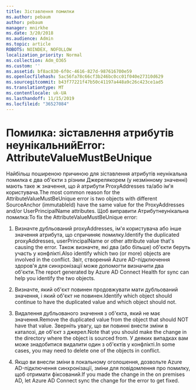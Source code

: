 ```yaml
---
title: Зіставлення помилки
ms.author: pebaum
author: pebaum
manager: mnirkhe
ms.date: 3/20/2018
ms.audience: Admin
ms.topic: article
ROBOTS: NOINDEX, NOFOLLOW
localization_priority: Normal
ms.collection: Adm_O365
ms.custom: ''
ms.assetid: bf8ac830-6f0c-4616-827d-987616700e59
ms.openlocfilehash: 5ac56fa78c66cf3b246bc0cc01f040e27310d629
ms.sourcegitcommit: b43f77221f47b50c41197a448a9c26c423ce1ad5
ms.translationtype: MT
ms.contentlocale: uk-UA
ms.lasthandoff: 11/15/2019
ms.locfileid: "36527084"
---
```

# <a name="error-attributevaluemustbeunique"></a><span data-ttu-id="f0b1e-102">Помилка: зіставлення атрибутів неунікальний</span><span class="sxs-lookup"><span data-stu-id="f0b1e-102">Error: AttributeValueMustBeUnique</span></span>

<span data-ttu-id="f0b1e-103">Найбільш поширеною причиною для зіставлення атрибутів неунікальна помилка є два об'єкти з різним Джерелякорем (у незмінному значенні) мають таке ж значення, що й атрибути ProxyAddresses та/або ім'я користувача.</span><span class="sxs-lookup"><span data-stu-id="f0b1e-103">The most common reason for the AttributeValueMustBeUnique error is two objects with different SourceAnchor (immutableId) have the same value for the ProxyAddresses and/or UserPrincipalName attributes.</span></span> <span data-ttu-id="f0b1e-104">Щоб виправити Атрибутнеунікальна помилка:</span><span class="sxs-lookup"><span data-stu-id="f0b1e-104">To fix the AttributeValueMustBeUnique error:</span></span>
  
1. <span data-ttu-id="f0b1e-105">Визначте дубльований proxyAddresses, ім'я користувача або інше значення атрибута, що спричиняє помилку.</span><span class="sxs-lookup"><span data-stu-id="f0b1e-105">Identify the duplicated proxyAddresses, userPrincipalName or other attribute value that's causing the error.</span></span> <span data-ttu-id="f0b1e-106">Також визначте, які два (або більше) об'єкти беруть участь у конфлікті.</span><span class="sxs-lookup"><span data-stu-id="f0b1e-106">Also identify which two (or more) objects are involved in the conflict.</span></span> <span data-ttu-id="f0b1e-107">Звіт, створений Azure AD-підключення здоров'я для синхронізації може допомогти визначити два об'єкти.</span><span class="sxs-lookup"><span data-stu-id="f0b1e-107">The report generated by Azure AD Connect Health for sync can help you identify the two objects.</span></span>
    
2. <span data-ttu-id="f0b1e-108">Визначте, який об'єкт повинен продовжувати мати дубльований значення, і який об'єкт не повинен.</span><span class="sxs-lookup"><span data-stu-id="f0b1e-108">Identify which object should continue to have the duplicated value and which object should not.</span></span>
    
3. <span data-ttu-id="f0b1e-109">Видалення дубльованого значення з об'єкта, який не має значення.</span><span class="sxs-lookup"><span data-stu-id="f0b1e-109">Remove the duplicated value from the object that should NOT have that value.</span></span> <span data-ttu-id="f0b1e-110">Зверніть увагу, що ви повинні внести зміни в каталозі, де об'єкт з джерел.</span><span class="sxs-lookup"><span data-stu-id="f0b1e-110">Note that you should make the change in the directory where the object is sourced from.</span></span> <span data-ttu-id="f0b1e-111">У деяких випадках вам може знадобитися видалити один з об'єктів у конфлікті.</span><span class="sxs-lookup"><span data-stu-id="f0b1e-111">In some cases, you may need to delete one of the objects in conflict.</span></span>
    
4. <span data-ttu-id="f0b1e-112">Якщо ви внесли зміни в локальному оголошення, дозвольте Azure AD-підключення синхронізації, зміни для повідомлення про помилку, щоб отримати фіксований.</span><span class="sxs-lookup"><span data-stu-id="f0b1e-112">If you made the change in the on premises AD, let Azure AD Connect sync the change for the error to get fixed.</span></span>
    

